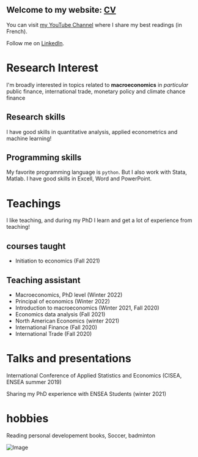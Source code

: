 ## Welcome to my website: [CV](https://fansakone.github.io/FANSA/Fansa_CV%20(1).pdf)

You can visit [my YouTube Channel](https://cutt.ly/VScY1pS) where I share my best readings (in French).

Follow me on [LinkedIn](https://www.linkedin.com/feed/).

# Research Interest

I'm broadly interested in topics related to **macroeconomics** in _particular_ public finance, international trade, monetary policy and climate chance finance

## Research skills
I have good skills in quantitative analysis, applied econometrics and machine learning!

## Programming skills
My favorite programming language is `python`. But I also work with Stata, Matlab. I have good skills in Excell, Word and PowerPoint. 


# Teachings
I like teaching, and during my PhD I learn and get a lot of experience from teaching!
## courses taught 
- Initiation to economics (Fall 2021)

## Teaching assistant

- Macroeconomics, PhD level (Winter 2022) 
- Principal of economics (Winter 2022)
- Introduction to macroeconomics (Winter 2021, Fall 2020)
- Economics data analysis (Fall 2021)
- North American Economics (winter 2021)
- International Finance (Fall 2020)
- International Trade (Fall 2020)

# Talks and presentations
International Conference of Applied Statistics and Economics (CISEA, ENSEA summer 2019)

Sharing my PhD experience with ENSEA Students (winter 2021)

# hobbies
Reading personal developement books, Soccer, badminton

![Image](src)




